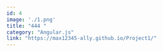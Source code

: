 ```yaml
---
id: 4
image: './1.png'
title: "444 "
category: "Angular.js"
link: "https://max12345-ally.github.io/Project1/"
---
```

